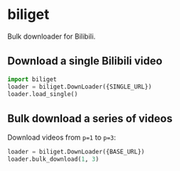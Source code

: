 # biliget

Bulk downloader for Bilibili.

## Download a single Bilibili video

```python
import biliget
loader = biliget.DownLoader({SINGLE_URL})
loader.load_single()
```

## Bulk download a series of videos

Download videos from `p=1` to `p=3`:

```python
loader = biliget.DownLoader({BASE_URL})
loader.bulk_download(1, 3)
```
